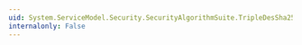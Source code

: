 ```yaml
---
uid: System.ServiceModel.Security.SecurityAlgorithmSuite.TripleDesSha256
internalonly: False
---
```

